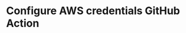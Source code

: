 # Configure AWS credentials GitHub Action

<!--- BEGIN_ACTION_DOCS --->

<!--- END_ACTION_DOCS --->
